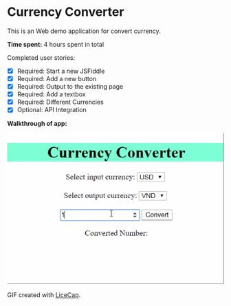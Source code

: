 # Currency Converter

This is an Web demo application for convert currency.

**Time spent:** 4 hours spent in total

Completed user stories:

 * [x] Required: Start a new JSFiddle
 * [x] Required: Add a new button
 * [x] Required: Output to the existing page
 * [x] Required: Add a textbox
 * [x] Required: Different Currencies
 * [x] Optional: API Integration

**Walkthrough of app:**

![Video Walkthrough](https://github.com/HoangTran0410/CoderSchool_Courses/raw/master/Week%201/currency_converter.gif)

GIF created with [LiceCap](http://www.cockos.com/licecap/).

